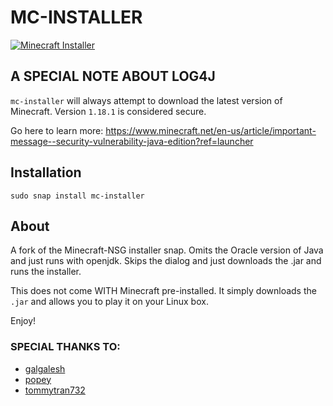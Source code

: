 # MC-INSTALLER

[![Minecraft Installer](https://snapcraft.io/mc-installer/badge.svg)](https://snapcraft.io/mc-installer)

## A SPECIAL NOTE ABOUT LOG4J
`mc-installer` will always attempt to download the latest version of Minecraft. Version `1.18.1` is considered secure.

Go here to learn more: https://www.minecraft.net/en-us/article/important-message--security-vulnerability-java-edition?ref=launcher

## Installation
`sudo snap install mc-installer`

## About
A fork of the Minecraft-NSG installer snap. Omits the Oracle version of Java and just runs with openjdk. Skips the dialog and just downloads the .jar and runs the installer.

This does not come WITH Minecraft pre-installed. It simply downloads the `.jar` and allows you to play it on your Linux box.

Enjoy!

### SPECIAL THANKS TO:

* [galgalesh](https://github.com/galgalesh)
* [popey](https://github.com/popey)
* [tommytran732](https://github.com/tommytran732)
